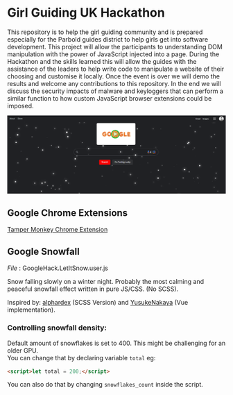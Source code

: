 # Girl Guiding UK Hackathon
This repository is to help the girl guiding community and is prepared especially for the  Parbold guides district to help girls get into software development. This project will allow the participants to understanding DOM manipulation with the power of JavaScript injected into a page. During the Hackathon and the skills learned this will allow the guides with the assistance of the leaders to help write code to manipulate a website of their choosing and customise it locally.
Once the event is over we will demo the results and welcome any contributions to this repository. In the end we will discuss the security impacts of malware and keyloggers that can perform a similar function to how custom JavaScript browser extensions could be imposed. 

![Let It Snow On Google](GoogleSnow.png)

## Google Chrome Extensions
[Tamper Monkey Chrome Extension](https://chrome.google.com/webstore/detail/tampermonkey/dhdgffkkebhmkfjojejmpbldmpobfkfo?hl=en)


## Google Snowfall 

*File* : GoogleHack.LetItSnow.user.js

Snow falling slowly on a winter night. Probably the most calming and peaceful snowfall effect written in pure JS/CSS. (No SCSS). 

Inspired by: [alphardex](https://codepen.io/alphardex/pen/dyPorwJ) (SCSS Version) and [YusukeNakaya](https://codepen.io/YusukeNakaya/pen/NWPqvWW) (Vue implementation).


### Controlling snowfall density:

Default amount of snowflakes is set to 400. This might be challenging for an older GPU. \
You can change that by declaring variable `total` eg:
```html
<script>let total = 200;</script>
```
You can also do that by changing `snowflakes_count` inside the script.


```